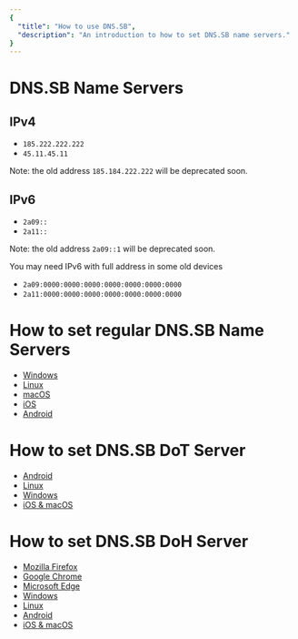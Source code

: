 ```yaml
---
{
  "title": "How to use DNS.SB",
  "description": "An introduction to how to set DNS.SB name servers."
}
---
```


# DNS.SB Name Servers

## IPv4

- `185.222.222.222`
- `45.11.45.11`

Note: the old address `185.184.222.222` will be deprecated soon.

## IPv6

- `2a09::`
- `2a11::`

Note: the old address `2a09::1` will be deprecated soon.

You may need IPv6 with full address in some old devices

- `2a09:0000:0000:0000:0000:0000:0000:0000`
- `2a11:0000:0000:0000:0000:0000:0000:0000`

# How to set regular DNS.SB Name Servers

- [Windows](/guide/windows/)
- [Linux](/guide/linux/)
- [macOS](/guide/macos/)
- [iOS](/guide/ios/)
- [Android](/guide/android/)

# How to set DNS.SB DoT Server

- [Android](/guide/dot/android/)
- [Linux](/guide/dot/linux/)
- [Windows](/guide/dot/windows/)
- [iOS & macOS](/guide/dot/apple/)

# How to set DNS.SB DoH Server

- [Mozilla Firefox](/guide/doh/firefox/)
- [Google Chrome](/guide/doh/chrome/)
- [Microsoft Edge](/guide/doh/edge/)
- [Windows](/guide/doh/windows/)
- [Linux](/guide/doh/linux/)
- [Android](/guide/doh/android/)
- [iOS & macOS](/guide/doh/apple/)